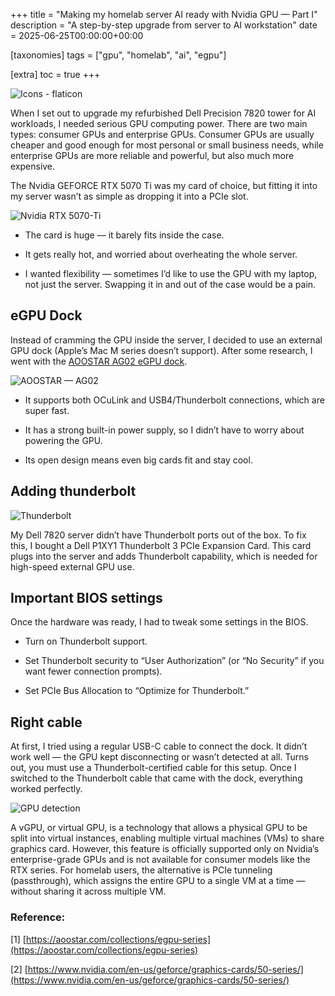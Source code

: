 +++
title = "Making my homelab server AI ready with Nvidia GPU — Part I"
description = "A step-by-step upgrade from server to AI workstation"
date = 2025-06-25T00:00:00+00:00

[taxonomies]
tags = ["gpu", "homelab", "ai", "egpu"]

[extra]
toc = true
+++

![Icons - flaticon](https://cdn-images-1.medium.com/max/3840/1*sYyFSKq0gUUmN7V2K8Jj4g.png)

When I set out to upgrade my refurbished Dell Precision 7820 tower for AI workloads, I needed serious GPU computing power. There are two main types: consumer GPUs and enterprise GPUs. Consumer GPUs are usually cheaper and good enough for most personal or small business needs, while enterprise GPUs are more reliable and powerful, but also much more expensive.

The Nvidia GEFORCE RTX 5070 Ti was my card of choice, but fitting it into my server wasn’t as simple as dropping it into a PCIe slot.

![Nvidia RTX 5070-Ti](https://cdn-images-1.medium.com/max/4000/0*xiMGncmNwrDR--4b.com/StaticFile/Image/Global/b456806454c82f2cf286d7c95a892515/Product/43913/Png)

* The card is huge — it barely fits inside the case.

* It gets really hot, and worried about overheating the whole server.

* I wanted flexibility — sometimes I’d like to use the GPU with my laptop, not just the server. Swapping it in and out of the case would be a pain.

## eGPU Dock

Instead of cramming the GPU inside the server, I decided to use an external GPU dock (Apple’s Mac M series doesn’t support). After some research, I went with the [AOOSTAR AG02 eGPU dock](https://aoostar.com/products/aoostar-ag01-egpu-dock-with-oculink-port-built-in-huntkey-400w-power-supply-supports-tgx-interface-hot-swap?variant=49246191223082).

![AOOSTAR — AG02](https://cdn-images-1.medium.com/max/2000/0*xqUY5lziseghMEbs)

* It supports both OCuLink and USB4/Thunderbolt connections, which are super fast.

* It has a strong built-in power supply, so I didn’t have to worry about powering the GPU.

* Its open design means even big cards fit and stay cool.

## Adding thunderbolt

![Thunderbolt](https://cdn-images-1.medium.com/max/2000/0*HJ1sORadBiScO3XV.jpg)

My Dell 7820 server didn’t have Thunderbolt ports out of the box. To fix this, I bought a Dell P1XY1 Thunderbolt 3 PCIe Expansion Card. This card plugs into the server and adds Thunderbolt capability, which is needed for high-speed external GPU use.

## Important BIOS settings

Once the hardware was ready, I had to tweak some settings in the BIOS.

* Turn on Thunderbolt support.

* Set Thunderbolt security to “User Authorization” (or “No Security” if you want fewer connection prompts).

* Set PCIe Bus Allocation to “Optimize for Thunderbolt.”

## Right cable

At first, I tried using a regular USB-C cable to connect the dock. It didn’t work well — the GPU kept disconnecting or wasn’t detected at all. Turns out, you must use a Thunderbolt-certified cable for this setup. Once I switched to the Thunderbolt cable that came with the dock, everything worked perfectly.

![GPU detection](https://cdn-images-1.medium.com/max/3816/1*y5j61AprMLy3QS8NqGFBmQ.png)

A vGPU, or virtual GPU, is a technology that allows a physical GPU to be split into virtual instances, enabling multiple virtual machines (VMs) to share graphics card. However, this feature is officially supported only on Nvidia’s enterprise-grade GPUs and is not available for consumer models like the RTX series. For homelab users, the alternative is PCIe tunneling (passthrough), which assigns the entire GPU to a single VM at a time — without sharing it across multiple VM.

### Reference:

[1] [https://aoostar.com/collections/egpu-series](https://aoostar.com/collections/egpu-series)

[2] [https://www.nvidia.com/en-us/geforce/graphics-cards/50-series/](https://www.nvidia.com/en-us/geforce/graphics-cards/50-series/)
